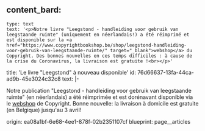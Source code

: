content_bard:
  -
    type: text
    text: '<p>Notre livre "Leegstond - handleiding voor gebruik van leegstaande ruimte" (uniquement en néerlandais!) a été réimprimé et est disponible sur la <a href="https://www.copyrightbookshop.be/shop/leegstond-handleiding-voor-gebruik-van-leegstaande-ruimte/" target="_blank">webshop</a> du Copyright. Des bonnes nouvelles en ces temps difficiles : à cause de la crise du Coronavirus, la livraison est gratuite !<br></p>'
title: 'Le livre "Leegstond" à nouveau disponible'
id: 76d66637-13fa-44ca-ad9b-45e3024c32c8
text: |-
  <p>Notre publication "Leegstond - handleiding voor gebruik van leegstaande ruimte" (en néerlandais) a été réimprimée et est dorénavant disponible via le <a href="https://www.copyrightbookshop.be/shop/leegstond-handleiding-voor-gebruik-van-leegstaande-ruimte/">webshop</a> de Copyright. Bonne nouvelle: la livraison à domicile est gratuite (en Belgique) jusqu'au 3 avril!
  </p>
origin: ea08a1bf-6e68-4ee1-878f-02b2351107cf
blueprint: page__articles
